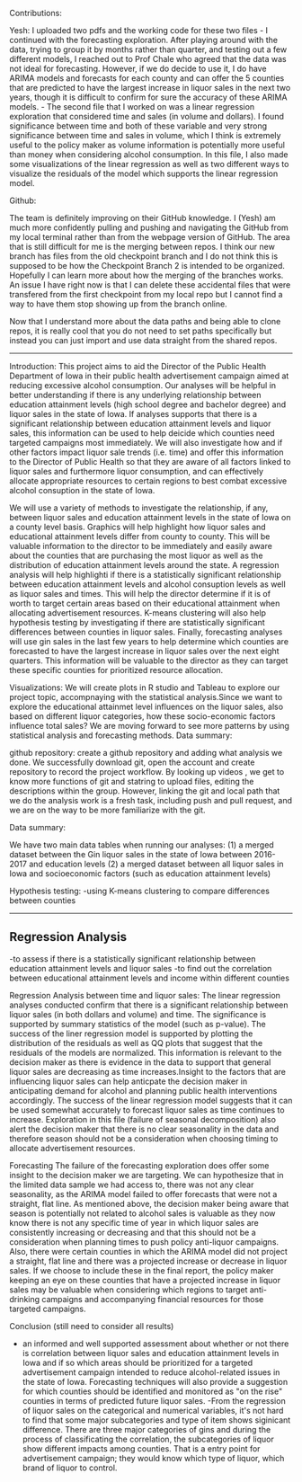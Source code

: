 Contributions:

Yesh: I uploaded two pdfs and the working code for these two files 
	- I continued with the forecasting exploration. After playing around with the data, trying to group it by months rather than quarter, and testing out a few different models, I 
reached out to Prof Chale who agreed that the data was not ideal for forecasting. However, if we do decide to use it, I do have ARIMA models and forecasts for each county and can offer the 5 
counties that are predicted to have the largest increase in liquor sales in the next two years, though it is difficult to confirm for sure the accuracy of these ARIMA models. 
	- The second file that I worked on was a linear regression exploration that considered time and sales (in volume and dollars). I found significance between time and both of these 
variable and very strong significance between time and sales in volume, which I think is extremely useful to the policy maker as volume information is potentially more useful than money when 
considering alcohol consumption. In this file, I also made some visualizations of the linear regression as well as two different ways to visualize the residuals of the  model which supports 
the linear regression model. 




Github:

The team is definitely improving on their GitHub knowledge. I (Yesh) am much more confidently pulling and pushing and navigating the GitHub from my local terminal rather than from the 
webpage version of GitHub. The area that is still difficult for me is the merging between repos. I think our new branch has files from the old checkpoint branch and I do not think this is 
supposed to be how the Checkpoint Branch 2 is intended to be organized. Hopefully I can learn more about how the merging of the branches works. An issue I have right now is that I can delete 
these accidental files that were transfered from the first checkpoint from my local repo but I cannot find a way to have them stop showing up from the branch online.

Now that I understand more about the data paths and being able to clone repos, it is really cool that you do not need to set paths specifically but instead you can just import and use data 
straight from the shared repos.

---------------------------------------------------------------------------------------------------------------------------------------------------------------------------------------------


Introduction:
This project aims to aid the Director of the Public Health Department of Iowa in their public health advertisement campaign aimed at reducing excessive alcohol consumption. Our analyses will 
be helpful in better understanding if there is any underlying relationship between education attainment levels (high school degree and bachelor degree) and liquor sales in the state of Iowa. 
If analyses supports that there is a significant relationship between education attainment levels and liquor sales, this information can be used to help deicide which counties need targeted 
campaigns most immediately. We will also investigate how and if other factors impact liquor sale trends (i.e. time) and offer this information to the Director of Public Health so that they 
are aware of all factors linked to liquor sales and furthermore liquor consumption, and can effectively allocate appropriate resources to certain regions to best combat excessive alcohol 
consuption in the state of Iowa. 

We will use a variety of methods to investigate the relationship, if any, between liquor sales and education attainment levels in the state of Iowa on a county level basis. Graphics will help 
highlight how liquor sales and educational attainment levels differ from county to county. This will be valuable information to the director to be immediately and easily aware about the 
counties that are purchasing the most liquor as well as the distribution of education attainment levels around the state. A regression analysis will help highlighti if there is a 
statistically significant relationship between education attainment levels and alcohol consuption levels as well as liquor sales and times. This will help the director determine if it is of 
worth to target certain areas based on their educational attainment when allocating advertisement resources. K-means clustering will also help hypothesis testing by investigating if there are statistically significant 
differences between counties in liquor sales. Finally, forecasting analyses will use gin sales in the last few years to help determine which counties are forecasted to have the largest 
increase in liquor sales over the next eight quarters. This information will be valuable to the director as they can target these specific counties for prioritized resource allocation.


Visualizations:
We will create plots in R studio and Tableau to explore our project topic, accompnaying with the statistical analysis.Since we want to explore the educational attainmet level influences on 
the liquor sales, also based on different liquor categories, how these socio-economic factors influence total sales? We are moving forward to see more patterns by using statistical analysis 
and forecasting methods.
Data summary:



github repository: create a github repository and adding what analysis we done. We successfully download git, open the account and create repository to record the project workflow. By looking 
up videos , we get to know more functions of git and statring to upload files, editing the descriptions within the group. However, linking the git and local path that we do the analysis work 
is a fresh task, including push and pull request, and we are on the way to be more familiarize with the git.

Data summary:

We have two main data tables when running our analyses:
(1) a merged dataset between the Gin liquor sales in the state of Iowa  between 2016-2017 and education levels
(2) a merged dataset between all liquor sales in Iowa and socioeconomic factors (such as education attainment levels)


Hypothesis testing:
-using K-means clustering to compare differences between counties

---------------------
Regression Analysis
----------------------
-to assess if there is a statistically significant relationship between education attainment levels and liquor sales 
-to find out the correlation between educational attainment levels and income within different counties

Regression Analysis between time and liquor sales: The linear regression analyses conducted confirm that there is a significant relationship between liquor sales (in both dollars and 
volume) and time. The significance is supported by summary statistics of the model (such as p-value). The success of the liner regression model is supported by plotting the distribution of 
the residuals as well as QQ plots that suggest that the residuals of the models are normalized. This information is relevant to the decision maker as there is evidence in the data to support 
that general liquor sales are decreasing as time increases.Insight to the factors that are influencing liquor sales can help anticpate the decision maker in anticipating demand for alcohol 
and planning public health interventions accordingly.  The success of the linear regression model suggests that it can be used somewhat accurately to forecast liquor sales as time 
continues to increase. Exploration in this file (failure of seasonal decomposition) also alert the decision maker that there is no clear seasonality in 
the data and therefore season should not be a consideration when choosing timing to allocate advertisement resources.   

Forecasting 
The failure of the forecasting exploration does offer some insight to the decision maker we are targeting. We can hypothesize that in the limited data sample we had access to, there was not 
any clear seasonality, as the ARIMA model failed to offer forecasts that were not a straight, flat line. As mentioned above, the decision maker being aware that season is potentially not 
related to alcohol sales is valuable as they now know there is not any specific time of year in which liquor sales are consistently increasing or decreasing and that this should not be a 
consideration when planning times to push policy anti-liquor campaigns. Also, there were certain counties in which the ARIMA model did not project a straight, flat line and there was a 
projected increase or decrease in liquor sales. If we choose to include these in the final report, the policy maker keeping an eye on these counties that have a projected increase in liquor 
sales may be valuable when considering which regions to target anti-drinking campaigns and accompanying financial resources for those targeted campaigns.

Conclusion (still need to consider all results)
- an informed and well supported assessment about whether or not there is correlation between liquor sales and education attainment levels in Iowa and if so which areas should be prioritized 
for a targeted advertisement campaign intended to reduce alcohol-related issues in the state of Iowa. Forecasting techniques will also provide a suggestion for which counties should be 
identified and monitored as "on the rise" counties in terms of predicted future liquor sales.
-From the regression of liquor sales on the categorical and numerical variables, it's not hard to find that some major subcategories and type of item shows siginicant difference. There are three major categories of gins and during the process of classificating the correlation, the subcategories of liquor show different impacts among counties.
That is a entry point for advertisement campaign; they would know which type of liquor, which brand of liquor to control. 
